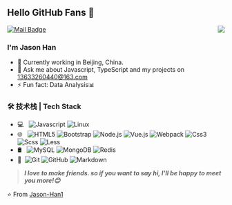 ## Hello GitHub Fans 👋
[![Mail Badge](https://img.shields.io/badge/-13633260440%40163.com-inactive)](mailto:13633260440@163.com)
<img align="right" src="https://github-readme-stats.vercel.app/api/top-langs/?username=Jason-Han1&theme=chartreuse-dark&layout=compact&show_icons=true" />
### I'm Jason Han

- 🌱 Currently working in Beijing, China.
- 💬 Ask me about Javascript, TypeScript and my projects on [13633260440@163.com](mailto:13633260440@163.com)
- ⚡ Fun fact: Data Analysis📊

### 🛠 技术栈 | Tech Stack
- 💻 &#160; ![Javascript](https://img.shields.io/badge/-Javascript-333333?style=flat&logo=Javascript&logoColor=FCC624)
![Linux](https://img.shields.io/badge/-Linux-333333?style=flat&logo=Linux&logoColor=FCC624)
- 🌐 &#160; ![HTML5](https://img.shields.io/badge/-HTML5-333333?style=flat&logo=HTML5)
![Bootstrap](https://img.shields.io/badge/-Bootstrap-333333?style=flat&logo=bootstrap&logoColor=563D7C)
![Node.js](https://img.shields.io/badge/-Node.js-333333?style=flat&logo=node.js)
![Vue.js](https://img.shields.io/badge/-VueJS-333333?style=flat&logo=Vue.js)
![Webpack](https://img.shields.io/badge/-webpack-333333?style=flat&logo=webpack&logoColor=FCC624)
![Css3](https://img.shields.io/badge/-Css3-333333?style=flat&logo=Css3&logoColor=FCC624)
![Scss](https://img.shields.io/badge/-Scss-333333?style=flat&logo=Sass&logoColor=FCC624)
![Less](https://img.shields.io/badge/-Less-333333?style=flat&logo=Less&logoColor=FCC624)
- 🛢 &#160; ![MySQL](https://img.shields.io/badge/-MySQL-333333?style=flat&logo=mysql)
![MongoDB](https://img.shields.io/badge/-MongoDB-333333?style=flat&logo=mongodb)
![Redis](https://img.shields.io/badge/-Redis-333333?style=flat&logo=Redis)
- 🔧 &#160;![Git](https://img.shields.io/badge/-Git-333333?style=flat&logo=git)
![GitHub](https://img.shields.io/badge/-GitHub-333333?style=flat&logo=github)
![Markdown](https://img.shields.io/badge/-Markdown-333333?style=flat&logo=markdown)

> ***I love to make friends. so if you want to say hi, I'll be happy to meet you more!😊***

⭐️ From [Jason-Han1](https://github.com/Jason-Han1)

<!-- [![Top Langs](https://github-readme-stats.vercel.app/api/top-langs/?username=Jason-Han1&theme=chartreuse-dark&show_icons=true&layout=compact)](https://github.com/anuraghazra/github-readme-stats) -->
